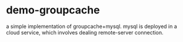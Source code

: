 # demo-groupcache
a simple implementation of groupcache+mysql. mysql is deployed in a cloud service, which involves dealing remote-server connection.
